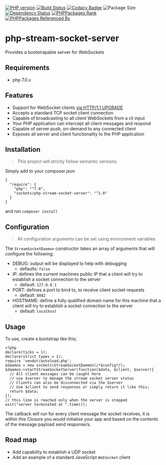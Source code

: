 [![PHP version](https://badge.fury.io/ph/sockets%2Fphp-stream-socket-server.svg)](https://badge.fury.io/ph/sockets%2Fphp-stream-socket-server)
[![Build Status](https://travis-ci.org/chrisdlangton/php-stream-socket-server.svg?branch=master)](https://travis-ci.org/chrisdlangton/php-stream-socket-server)
[![Codacy Badge](https://api.codacy.com/project/badge/Grade/52af35bac9b44ab890f4d6a08d4e65c9)](https://www.codacy.com/app/chrislangton84/php-stream-socket-server?utm_source=github.com&amp;utm_medium=referral&amp;utm_content=chrisdlangton/php-stream-socket-server&amp;utm_campaign=Badge_Grade)
![Package Size](https://reposs.herokuapp.com/?path=chrisdlangton/php-stream-socket-server&style=flat)
[![Dependency Status](https://www.versioneye.com/user/projects/57d6475c87b0f6003c14c523/badge.svg?style=flat-square)](https://www.versioneye.com/user/projects/57d6475c87b0f6003c14c523)
[![PHPPackages Rank](http://phppackages.org/p/sockets/php-stream-socket-server/badge/rank.svg)](http://phppackages.org/p/sockets/php-stream-socket-server)
[![PHPPackages Referenced By](http://phppackages.org/p/sockets/php-stream-socket-server/badge/referenced-by.svg)](http://phppackages.org/p/sockets/php-stream-socket-server)

# php-stream-socket-server
Provides a bootstrapable server for WebSockets

## Requirements

- php 7.0.x

## Features

- Support for WebSocket clients [via HTTP/1.1 UPGRADE](https://tools.ietf.org/html/rfc2817)
- Accepts a standard TCP socket client connection
- Capable of broadcasting to all client WebSockets from a cli input
- Your PHP application can intercept all client messages and respond
- Capable of server push, on-demand to any connected client
- Exposes all server and client functionality to the PHP application

## Installation

> This project will strictly follow semantic versions.

Simply add to your composer.json

```
{
  "require": {
    "php": "^7.0",
    "sockets/php-stream-socket-server": "^1.0"
  }
}
```

and run `composer install`

## Configuration

> All configuration arguments can be set using environment variables

The `StreamSocketDaemon` constructor takes an array of arguments that will configure the following;

- DEBUG: output will be displayed to help with debugging
    - defaults: `false`
- IP: defines the current machines public IP that a client will try to establish a socket connection to the server
    - default: `127.0.0.1`
- PORT: defines a port to bind to, to receive client socket requests
    - default: `8082`
- HOSTNAME: define a fully qualified domain name for this machine that a client will try to establish a socket connection to the server
    - default: `localhost`

## Usage

To use, create a bootstrap like this;

```
<?php
declare(ticks = 1);
declare(strict_types = 1);
require 'vendor/autoload.php';
$daemon = new sockets\StreamSocketDaemon(/*$config*/);
$daemon->startStreamSocketServer(function($data, $client, $server){
  // All client messages can be caught here
  // use $server to manage the stream socket server status
  // Clients can also be disconnected via the $server
  // Use $client to send responses or simply return it like this;
  return $data;
});
// this line is reached only when the server is stopped
exit("server terminated at ".time());
```

The callback will run for every client message the socket receives, it is within this Closure you would initialise your app and based on the contents of the message payload send response/s.

## Road map

- Add capability to establish a UDP socket
- Add an example of a standard JavaScript `WebSocket` client
